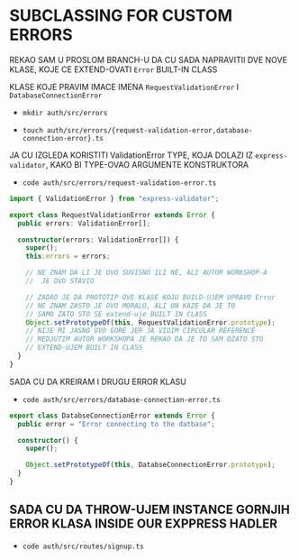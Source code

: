 # SUBCLASSING FOR CUSTOM ERRORS

REKAO SAM U PROSLOM BRANCH-U DA CU SADA NAPRAVITII DVE NOVE KLASE, KOJE CE EXTEND-OVATI `Error` BUILT-IN CLASS

KLASE KOJE PRAVIM IMACE IMENA `RequestValidationError` I `DatabaseConnectionError`

- `mkdir auth/src/errors`

- `touch auth/src/errors/{request-validation-error,database-connection-error}.ts`

JA CU IZGLEDA KORISTITI ValidationError TYPE, KOJA DOLAZI IZ `express-validator`, KAKO BI TYPE-OVAO ARGUMENTE KONSTRUKTORA

- `code auth/src/errors/request-validation-error.ts`

```ts
import { ValidationError } from "express-validator";

export class RequestValidationError extends Error {
  public errors: ValidationError[];

  constructor(errors: ValidationError[]) {
    super();
    this.errors = errors;

    // NE ZNAM DA LI JE OVO SUVISNO ILI NE, ALI AUTOR WORKSHOP-A
    //  JE OVO STAVIO

    // ZADAO JE DA PROTOTIP OVE KLASE KOJU BUILD-UJEM UPRAVO Error
    // NE ZNAM ZASTO JE OVO MORALO, ALI ON KAZE DA JE TO
    // SAMO ZATO STO SE extend-uje BUILT IN CLASS
    Object.setPrototypeOf(this, RequestValidationError.prototype);
    // NIJE MI JASNO OVO GORE JER JA VIDIM CIRCULAR REFERENCE
    // MEDJUTIM AUTOR WORKSHOPA JE REKAO DA JE TO SAM OZATO STO
    // EXTEND-UJEM BUILT IN CLASS
  }
}
```

SADA CU DA KREIRAM I DRUGU ERROR KLASU

- `code auth/src/errors/database-connection-error.ts`

```ts
export class DatabseConnectionError extends Error {
  public error = "Error connecting to the datbase";

  constructor() {
    super();

    Object.setPrototypeOf(this, DatabseConnectionError.prototype);
  }
}

```

## SADA CU DA THROW-UJEM INSTANCE GORNJIH ERROR KLASA INSIDE OUR EXPPRESS HADLER

- `code auth/src/routes/signup.ts`

```ts

```



